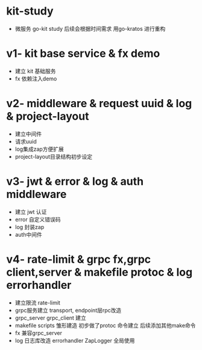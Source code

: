 # kit-study
- 微服务 go-kit study 后续会根据时间需求 用go-kratos 进行重构

# v1- kit base service & fx demo
- 建立 kit 基础服务
- fx 依赖注入demo

# v2- middleware & request uuid & log & project-layout
- 建立中间件 
- 请求uuid 
- log集成zap方便扩展 
- project-layout目录结构初步设定

# v3- jwt & error & log & auth middleware
- 建立 jwt 认证
- error 自定义错误码
- log 封装zap
- auth中间件

# v4- rate-limit & grpc fx,grpc client,server & makefile protoc & log errorhandler 
- 建立限流 rate-limit
- grpc服务建立 transport, endpoint层rpc改造
- grpc_server grpc_client 建立
- makefile scripts 雏形建造 初步做了protoc 命令建立 后续添加其他make命令
- fx 兼容grpc_server
- log 日志库改造 errorhandler ZapLogger 全局使用 